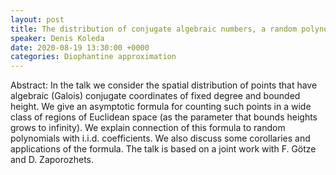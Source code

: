 ```yaml
---
layout: post
title: The distribution of conjugate algebraic numbers, a random polynomial approach
speaker: Denis Koleda
date: 2020-08-19 13:30:00 +0000
categories: Diophantine approximation
---
```


Abstract: In the talk we consider the spatial distribution of points that have algebraic (Galois) 
conjugate coordinates of fixed degree and bounded height. We give an asymptotic formula for 
counting such points in a wide class of regions of Euclidean space (as the parameter that bounds 
heights grows to infinity). We explain connection of this formula to random polynomials 
with i.i.d. coefficients. We also discuss some corollaries and applications of the formula. 
The talk is based on a joint work with F. Götze and D. Zaporozhets.
